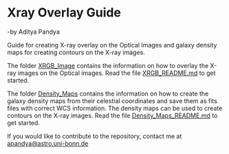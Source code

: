 # Xray Overlay Guide
-by Aditya Pandya

Guide for creating X-ray overlay on the Optical Images and galaxy density maps for creating contours on the X-ray images.

The folder [XRGB_Image](XRGB_Image) contains the information on how to overlay the X-ray images on the Optical images. Read the file [XRGB_README.md](XRGB_Image/XRGB_README.md) to get started.

The folder [Density_Maps](Density_Maps) contains the information on how to create the galaxy density maps from their celestial coordinates and save them as fits files with correct WCS information. The density maps can be used to create contours on the X-ray images. Read the file [Density_Maps_README.md](Density_Maps/Density_Maps_README.md) to get started.

If you would like to contribute to the repository, contact me at apandya@astro.uni-bonn.de
